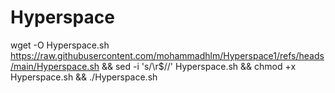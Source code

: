 # Hyperspace


wget -O Hyperspace.sh  https://raw.githubusercontent.com/mohammadhlm/Hyperspace1/refs/heads/main/Hyperspace.sh && sed -i 's/\r$//' Hyperspace.sh && chmod +x Hyperspace.sh && ./Hyperspace.sh
